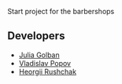Start project for the barbershops
## Developers

- [Julia Golban](https://github.com/JuliaGolban)
- [Vladislav Popov](https://github.com/StudentVlad5)
- [Heorgii Rushchak](https://github.com/Heorgii)
